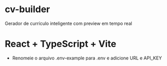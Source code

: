 # cv-builder
Gerador de currículo inteligente com preview em tempo real
# React + TypeScript + Vite

- Renomeie o arquivo .env-example para .env e adicione URL e API_KEY